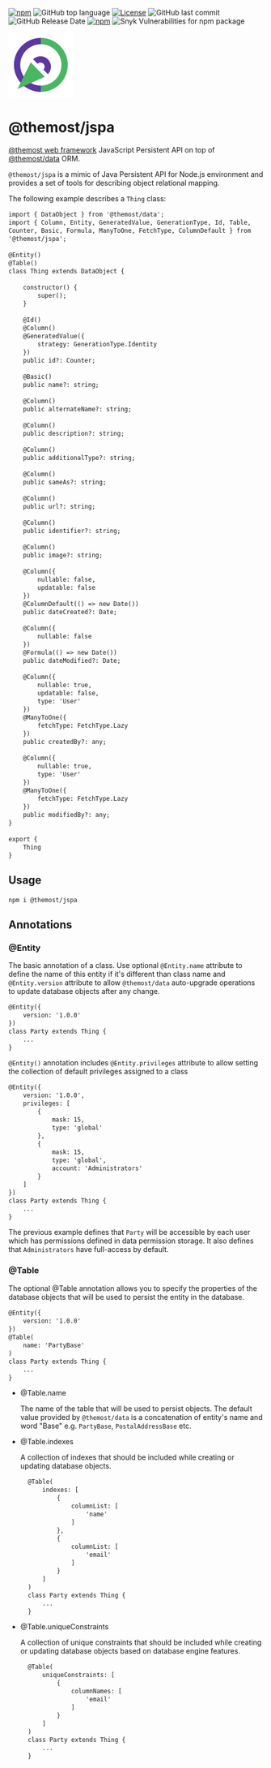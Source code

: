 [![npm](https://img.shields.io/npm/v/@themost%2Fjspa.svg)](https://www.npmjs.com/package/@themost%2Fjspa)
![GitHub top language](https://img.shields.io/github/languages/top/themost-framework/jspa)
[![License](https://img.shields.io/npm/l/@themost/jspa)](https://github.com/themost-framework/jspa/blob/master/LICENSE)
![GitHub last commit](https://img.shields.io/github/last-commit/themost-framework/jspa)
![GitHub Release Date](https://img.shields.io/github/release-date/themost-framework/jspa)
[![npm](https://img.shields.io/npm/dw/@themost/jspa)](https://www.npmjs.com/package/@themost%2Fjspa)
![Snyk Vulnerabilities for npm package](https://img.shields.io/snyk/vulnerabilities/npm/@themost/jspa)

![MOST Web Framework Logo](https://github.com/themost-framework/common/raw/master/docs/img/themost_framework_v3_128.png)

# @themost/jspa
[@themost web framework](https://github.com/themost-framework) JavaScript Persistent API on top of [@themost/data](https://github.com/themost-framework/data) ORM.

`@themost/jspa` is a mimic of Java Persistent API for Node.js environment and provides a set of tools for describing object relational mapping.

The following example describes a `Thing` class:

    import { DataObject } from '@themost/data';
    import { Column, Entity, GeneratedValue, GenerationType, Id, Table, Counter, Basic, Formula, ManyToOne, FetchType, ColumnDefault } from '@themost/jspa';

    @Entity()
    @Table()
    class Thing extends DataObject {

        constructor() {
            super();
        }

        @Id()
        @Column()
        @GeneratedValue({
            strategy: GenerationType.Identity
        })
        public id?: Counter;

        @Basic()
        public name?: string;

        @Column()
        public alternateName?: string;

        @Column()
        public description?: string;

        @Column()
        public additionalType?: string;

        @Column()
        public sameAs?: string;

        @Column()
        public url?: string;

        @Column()
        public identifier?: string;

        @Column()
        public image?: string;

        @Column({
            nullable: false,
            updatable: false
        })
        @ColumnDefault(() => new Date())
        public dateCreated?: Date;

        @Column({
            nullable: false
        })
        @Formula(() => new Date())
        public dateModified?: Date;

        @Column({
            nullable: true,
            updatable: false,
            type: 'User'
        })
        @ManyToOne({
            fetchType: FetchType.Lazy
        })
        public createdBy?: any;

        @Column({
            nullable: true,
            type: 'User'
        })
        @ManyToOne({
            fetchType: FetchType.Lazy
        })
        public modifiedBy?: any;
    }

    export {
        Thing
    }

## Usage

    npm i @themost/jspa

## Annotations

### @Entity

The basic annotation of a class. Use optional `@Entity.name` attribute to define the name of this entity if it's different than class name and `@Entity.version` attribute to allow `@themost/data` auto-upgrade operations to update database objects after any change.

    @Entity({
        version: '1.0.0'
    })
    class Party extends Thing {
        ...
    }

`@Entity()` annotation includes `@Entity.privileges` attribute to allow setting the collection of default privileges assigned to a class

    @Entity({
        version: '1.0.0',
        privileges: [
            {
                mask: 15,
                type: 'global'
            },
            {
                mask: 15,
                type: 'global',
                account: 'Administrators'
            }
        ]
    })
    class Party extends Thing {
        ...
    }

The previous example defines that `Party` will be accessible by each user which has permissions defined in data permission storage. It also defines that `Administrators` have full-access by default.

### @Table

The optional @Table annotation allows you to specify the properties of the database objects that will be used to persist the entity in the database. 

    @Entity({
        version: '1.0.0'
    })
    @Table(
        name: 'PartyBase'
    )
    class Party extends Thing {
        ...
    }

- @Table.name

    The name of the table that will be used to persist objects. The default value provided by `@themost/data` is a concatenation of entity's name and word "Base" e.g. `PartyBase`, `PostalAddressBase` etc.

- @Table.indexes

    A collection of indexes that should be included while creating or updating database objects.

        @Table(
            indexes: [
                {
                    columnList: [
                        'name'
                    ]
                },
                {
                    columnList: [
                        'email'
                    ]
                }
            ]
        )
        class Party extends Thing {
            ...
        }

- @Table.uniqueConstraints

    A collection of unique constraints that should be included while creating or updating database objects based on database engine features.

        @Table(
            uniqueConstraints: [
                {
                    columnNames: [
                        'email'
                    ]
                }
            ]
        )
        class Party extends Thing {
            ...
        }

